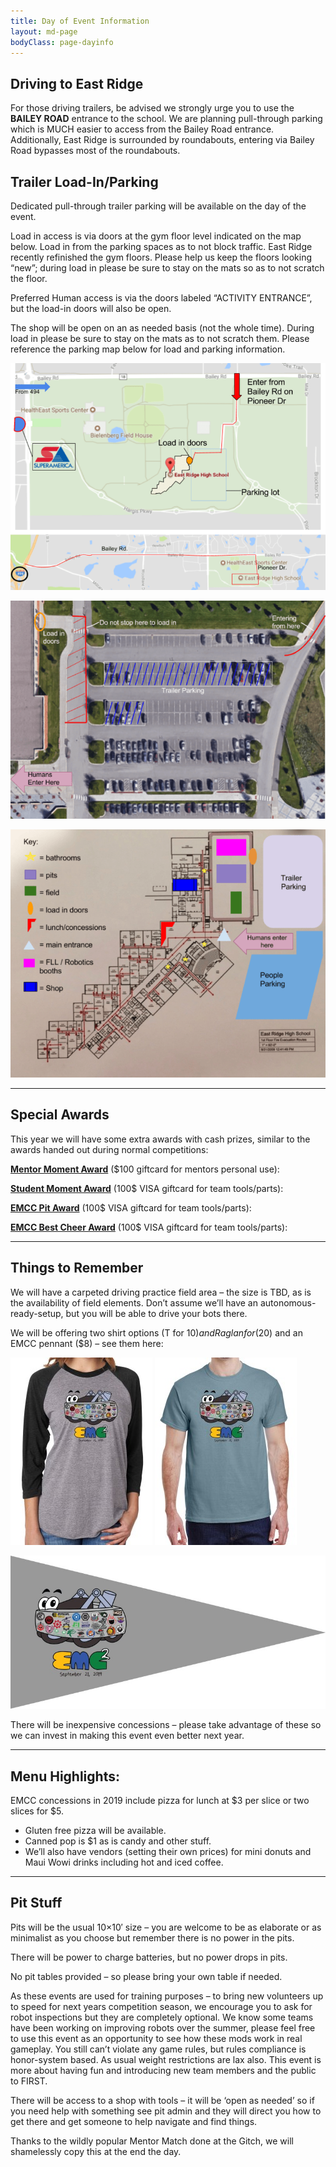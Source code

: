 ```yaml
---
title: Day of Event Information
layout: md-page
bodyClass: page-dayinfo
---
```


## Driving to East Ridge

For those driving trailers, be advised we strongly urge you to use the **BAILEY ROAD** entrance to the school.  We are planning pull-through parking which is MUCH easier to access from the Bailey Road entrance.  Additionally, East Ridge is surrounded by roundabouts, entering via Bailey Road bypasses most of the roundabouts.

## Trailer Load-In/Parking

Dedicated pull-through trailer parking will be available on the day of the event.

Load in access is via doors at the gym floor level indicated on the map below.  Load in from the parking spaces as to not block traffic.  East Ridge recently refinished the gym floors.  Please help us keep the floors looking “new”; during load in please be sure to stay on the mats so as to not scratch the floor.

Preferred Human access is via the doors labeled “ACTIVITY ENTRANCE”, but the load-in doors will also be open.

The shop will be open on an as needed basis (not the whole time). During load in please be sure to stay on the mats as to not scratch them. Please reference the parking map below for load and parking information.

![](/images/day-info/map1.png)

![](/images/day-info/map2.png)

![](/images/day-info/interior-map.png)

* * *

## Special Awards

This year we will have some extra awards with cash prizes, similar to the awards handed out during normal competitions:

[**Mentor Moment Award**](https://docs.google.com/document/d/1jX1g8usgLIDpW57jyuR6pu95442ZH9iUzim1SN7ZIY4) ($100 giftcard for mentors personal use):

[**Student Moment Award**](https://docs.google.com/document/d/1snd2MWW-RjLzI3h12SAsby51I9VC32yGjXEGoCuMXRs) (100$ VISA giftcard for team tools/parts):

[**EMCC Pit Award**](https://docs.google.com/document/d/1jpE8Qj9MhRL2sMfpYMhCMymoY-WX465L3Od6N28z-PE) (100$ VISA giftcard for team tools/parts):

[**EMCC Best Cheer Award**](https://docs.google.com/document/d/1DuwmPlYKYQjlGCoU1hGYMMjob0o2xPONYSK_Rfj-hLI) (100$ VISA giftcard for team tools/parts):

* * *

## Things to Remember

We will have a carpeted driving practice field area – the size is TBD, as is the availability of field elements. Don’t assume we’ll have an autonomous-ready-setup, but you will be able to drive your bots there.

We will be offering two shirt options (T for $10) and Raglan for ($20) and an EMCC pennant ($8) – see them here:

![](/images/day-info/sample-raglan.jpg) ![](/images/day-info/sample-tee.jpg)

![](/images/day-info/sample-pennant.jpg)

There will be inexpensive concessions – please take advantage of these so we can invest in making this event even better next year.

* * *

## Menu Highlights:

EMCC concessions in 2019 include pizza for lunch at $3 per slice or two slices for $5.
* Gluten free pizza will be available.
* Canned pop is $1 as is candy and other stuff.
* We’ll also have vendors (setting their own prices) for mini donuts and Maui Wowi drinks including hot and iced coffee.

* * *

## Pit Stuff

Pits will be the usual 10×10′ size – you are welcome to be as elaborate or as minimalist as you choose but remember there is no power in the pits.

There will be power to charge batteries, but no power drops in pits.

No pit tables provided – so please bring your own table if needed.

As these events are used for training purposes – to bring new volunteers up to speed for next years competition season, we encourage you to ask for robot inspections but they are completely optional. We know some teams have been working on improving robots over the summer, please feel free to use this event as an opportunity to see how these mods work in real gameplay. You still can’t violate any game rules, but rules compliance is honor-system based. As usual weight restrictions are lax also. This event is more about having fun and introducing new team members and the public to FIRST.

There will be access to a shop with tools – it will be ‘open as needed’ so if you need help with something see pit admin and they will direct you how to get there and get someone to help navigate and find things.

Thanks to the wildly popular Mentor Match done at the Gitch, we will shamelessly copy this at the end the day.
